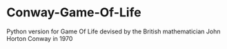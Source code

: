 # Conway-Game-Of-Life
Python version for Game Of Life devised by the British mathematician John Horton Conway in 1970
